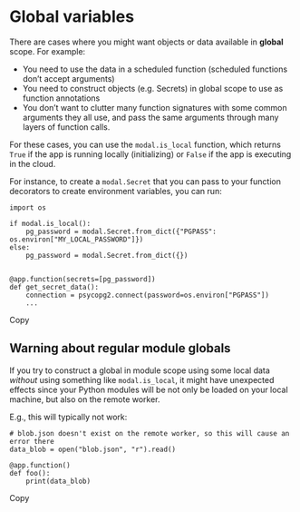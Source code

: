 # Global variables

There are cases where you might want objects or data available in **global**
scope. For example:

  * You need to use the data in a scheduled function (scheduled functions don’t accept arguments)
  * You need to construct objects (e.g. Secrets) in global scope to use as function annotations
  * You don’t want to clutter many function signatures with some common arguments they all use, and pass the same arguments through many layers of function calls.

For these cases, you can use the `modal.is_local` function, which returns
`True` if the app is running locally (initializing) or `False` if the app is
executing in the cloud.

For instance, to create a `modal.Secret` that you can pass to your function
decorators to create environment variables, you can run:

    
    
    import os
    
    if modal.is_local():
        pg_password = modal.Secret.from_dict({"PGPASS": os.environ["MY_LOCAL_PASSWORD"]})
    else:
        pg_password = modal.Secret.from_dict({})
    
    
    @app.function(secrets=[pg_password])
    def get_secret_data():
        connection = psycopg2.connect(password=os.environ["PGPASS"])
        ...

Copy

## Warning about regular module globals

If you try to construct a global in module scope using some local data
_without_ using something like `modal.is_local`, it might have unexpected
effects since your Python modules will be not only be loaded on your local
machine, but also on the remote worker.

E.g., this will typically not work:

    
    
    # blob.json doesn't exist on the remote worker, so this will cause an error there
    data_blob = open("blob.json", "r").read()
    
    @app.function()
    def foo():
        print(data_blob)

Copy

